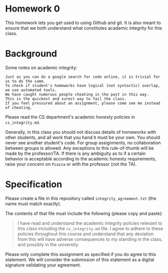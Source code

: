 # Homework 0

This homework lets you get used to using Github and git.
It is also meant to ensure that we both understand what constitutes academic integrity for this class.

# Background

Some notes on academic integrity:

```
Just as you can do a google search for code online, it is trivial for us to do the same.
To check if student's homeworks have logical (not syntactic) overlap, we use automated tools.
We have caught numerous people cheating in the past in this way.
This is the quickest and surest way to fail the class.
If you feel pressured about an assignment, please come see me instead of cheating.
```

Please read the CS department's academic honesty policies in `cs_integrity.md`.

Generally, in this class you should not discuss details of homeworks with other students, and all work that you hand it must be your own.
You should never see another student's code.
For group assignments, no collaboration between groups is allowed.
Any exceptions to this rule-of-thumb will be made by the professor/TA.
If there is any ambiguity as to if a certain behavior is acceptable according to the academic honesty requirements, raise your concern on `Piazza` or with the professor (not the TA).

# Specification

Please create a file in this repository called `integrity_agreement.txt` (the name must match exactly).

The contents of that file must include the following (please copy and paste):

> I have read and understand the academic integrity policies relevant to this class including the `cs_integrity.md` file.
> I agree to adhere to these policies throughout this course and understand that any deviation from this will have adverse consequences to my standing in the class, and possibly in the university.

Please only complete this assignment as specified if you do agree to this statement.
We will consider the submission of this statement as a digital signature validating your agreement.
